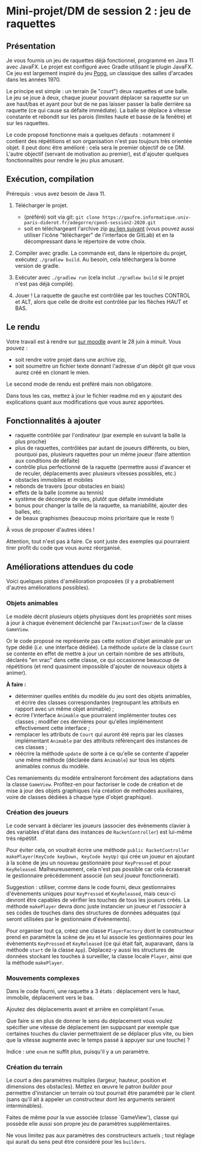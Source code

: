# Mini-projet/DM de session 2 : jeu de raquettes

## Présentation

Je vous fournis un jeu de raquettes déjà fonctionnel, programmé en Java 11 avec JavaFX. Le projet est configuré avec Gradle utilisant le plugin JavaFX. Ce jeu est largement inspiré du jeu [Pong](https://fr.wikipedia.org/wiki/Pong), un classique des salles d'arcades dans les années 1970.

Le principe est simple : un terrain (le "*court*") deux raquettes et une balle. Le jeu se joue à deux, chaque joueur pouvant déplacer sa raquette sur un axe haut/bas et ayant pour but de ne pas laisser passer la balle derrière sa raquette (ce qui cause sa défaite immédiate). La balle se déplace à vitesse constante et rebondit sur les parois (limites haute et basse de la fenêtre) et sur les raquettes.

Le code proposé fonctionne mais a quelques défauts : notamment il contient des répétitions et son organisation n'est pas toujours très orientée objet. Il peut donc être amélioré : cela sera le premier objectif de ce DM. L'autre objectif (servant de motivation au premier), est d'ajouter quelques fonctionnalités pour rendre le jeu plus amusant.

## Exécution, compilation

Prérequis : vous avez besoin de Java 11.

1. Télécharger le projet.
    - (préféré) soit via git: `git clone https://gaufre.informatique.univ-paris-diderot.fr/adegorre/cpoo5-session2-2020.git`
    - soit en téléchargeant l'archive zip [au lien suivant](https://gaufre.informatique.univ-paris-diderot.fr/adegorre/cpoo5-session2-2020/-/archive/master/cpoo5-session2-2020-master.zip) (vous pouvez aussi utiliser l'icône "télécharger" de l'interface de GitLab) et en la décompressant dans le répertoire de votre choix. 

2. Compiler avec gradle. La commande est, dans le répertoire du projet, exécutez `./gradlew build`. Au besoin, cela téléchargera la bonne version de gradle.

3. Exécuter avec `./gradlew run` (cela inclut `./gradlew build` si le projet n'est pas déjà compilé).

4. Jouer ! La raquette de gauche est contrôlée par les touches CONTROL et ALT, alors que celle de droite est contrôlée par les flèches HAUT et BAS.

## Le rendu

Votre travail est à rendre sur [sur moodle](https://moodlesupd.script.univ-paris-diderot.fr/mod/assign/view.php?id=248135) avant le 28 juin à minuit. Vous pouvez :
 
 - soit rendre votre projet dans une archive zip, 
 - soit soumettre un fichier texte donnant l'adresse d'un dépôt git que vous aurez créé en clonant le mien.
 
 Le second mode de rendu est préféré mais non obligatoire.
 
 Dans tous les cas, mettez à jour le fichier readme.md en y ajoutant des explications quant aux modifications que vous aurez apportées.

## Fonctionnalités à ajouter

- raquette contrôlée par l'ordinateur (par exemple en suivant la balle la plus proche)
- plus de raquettes, contrôlées par autant de joueurs différents, ou bien, pourquoi pas, plusieurs raquettes pour un même joueur (faire attention aux conditions de défaite) 
- contrôle plus perfectionné de la raquette (permettre aussi d'avancer et de reculer, déplacements avec plusieurs vitesses possibles, etc.)
- obstacles immobiles et mobiles
- rebonds de travers (pour obstacles en biais)
- effets de la balle (comme au tennis)
- système de décompte de vies, plutôt que défaite immédiate
- bonus pour changer la taille de la raquette, sa maniabilité, ajouter des balles, etc.
- de beaux graphismes (beaucoup moins prioritaire que le reste !)

À vous de proposer d'autres idées !

Attention, tout n'est pas à faire. Ce sont juste des exemples qui pourraient tirer profit du code que vous aurez réorganisé.

## Améliorations attendues du code

Voici quelques pistes d'amélioration proposées (il y a probablement d'autres améliorations possibles).

### Objets animables

Le modèle décrit plusieurs objets physiques dont les propriétés sont mises à jour à chaque évènement déclenché par l'`AnimationTimer` de la classe `GameView`.

Or le code proposé ne représente pas cette notion d'objet animable par un type dédié (*i.e.* une interface dédiée). La méthode `update` de la classe `Court` se contente en effet de mettre à jour un certain nombre de ses attributs, déclarés "en vrac" dans cette classe, ce qui occasionne beaucoup de répétitions (et rend quasiment impossible d'ajouter de nouveaux objets à animer).

**À faire :**

- déterminer quelles entités du modèle du jeu sont des objets animables, et écrire des classes correspondantes (regroupant les attributs en rapport avec un même objet animable) ;
- écrire l'interface `Animable` que pourraient implémenter toutes ces classes ; modifier ces dernières pour qu'elles implémentent effectivement cette interface ;
- remplacer les attributs de `Court` qui auront été repris par les classes implémentant `Animable` par des attributs référençant des instances de ces classes ;
- réécrire la méthode `update` de sorte à ce qu'elle se contente d'appeler une même méthode (déclarée dans `Animable`) sur tous les objets animables connus du modèle.

Ces remaniements du modèle entraîneront forcément des adaptations dans la classe `GameView`. Profitez-en pour factoriser le code de création et de mise à jour des objets graphiques (via création de méthodes auxiliaires, voire de classes dédiées à chaque type d'objet graphique).

### Création des joueurs

Le code servant à déclarer les joueurs (associer des évènements clavier à des variables d'état dans des instances de `RacketController`) est lui-même très répétitif.

Pour éviter cela, on voudrait écrire une méthode `public RacketController makePlayer(KeyCode keyDown, KeyCode keyUp)` qui crée un joueur en ajoutant à la scène de jeu un nouveau gestionnaire pour `KeyPressed` et pour `KeyReleased`. Malheureusement, cela n'est pas possible car cela écraserait le gestionnaire précédemment associé (un seul joueur fonctionnerait).

Suggestion : utiliser, comme dans le code fourni, deux gestionnaires d'évènements uniques pour `KeyPressed` et `KeyReleased`, mais ceux-ci devront être capables de vérifier les touches de tous les joueurs créés. La méthode `makePlayer` devra donc juste instancier un joueur et *l'associer* à ses codes de touches dans des structures de données adéquates (qui seront utilisées par le gestionnaire d'évènements).

Pour organiser tout ça, créez une classe `PlayerFactory` dont le constructeur prend en paramètre la scène de jeu et lui associe les gestionnaires pour les évènements `KeyPressed` et `KeyReleased` (ce qui était fait, auparavant, dans la méthode `start` de la classe `App`). Déplacez-y aussi les structures de données stockant les touches à surveiller, la classe locale `Player`, ainsi que la méthode `makePlayer`.

### Mouvements complexes

Dans le code fourni, une raquette a 3 états : déplacement vers le haut, immobile, déplacement vers le bas.

Ajoutez des déplacements avant et arrière en complétant l'`enum`.

Que faire si en plus de donner le sens du déplacement vous voulez spécifier une vitesse de déplacement (en supposant par exemple que certaines touches du clavier permettraient de se déplacer plus vite, ou bien que la vitesse augmente avec le temps passé à appuyer sur une touche) ?

Indice : une `enum` ne suffit plus, puisqu'il y a un paramètre.

### Création du terrain

Le *court* a des paramètres multiples (largeur, hauteur, position et dimensions des obstacles).
Mettez en œuvre le patron *builder* pour permettre d'instancier un terrain où tout pourrait être paramétré par le client (sans qu'il ait à appeler un constructeur dont les arguments seraient interminables).

Faites de même pour la vue associée (classe `GameView'), classe qui possède elle aussi son propre jeu de paramètres supplémentaires.

Ne vous limitez pas aux paramètres des constructeurs actuels ; tout réglage qui aurait du sens peut être considéré pour les `builders`.

